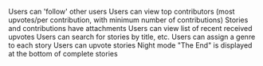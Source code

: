 Users can 'follow' other users
Users can view top contributors (most upvotes/per contribution, with minimum number of contributions)
Stories and contributions have attachments
Users can view list of recent received upvotes
Users can search for stories by title, etc.
Users can assign a genre to each story
Users can upvote stories
Night mode
"The End" is displayed at the bottom of complete stories

